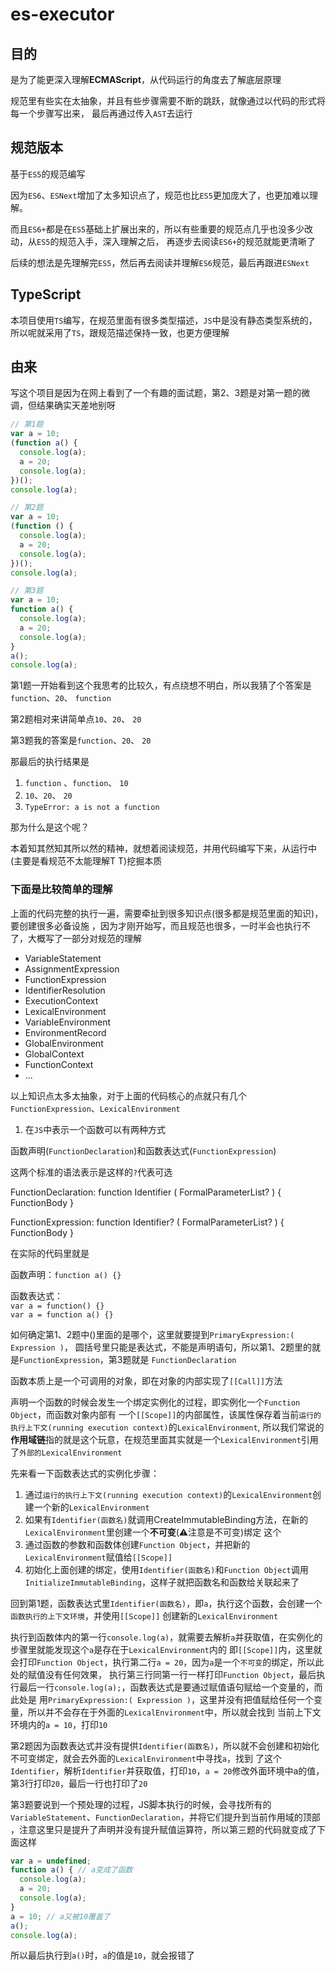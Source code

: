 # es-executor

## 目的

是为了能更深入理解**ECMAScript**，从代码运行的角度去了解底层原理

规范里有些实在太抽象，并且有些步骤需要不断的跳跃，就像通过以代码的形式将每一个步骤写出来，
最后再通过传入`AST`去运行

## 规范版本

基于`ES5`的规范编写

因为`ES6`、`ESNext`增加了太多知识点了，规范也比`ES5`更加庞大了，也更加难以理解。  

而且`ES6+`都是在`ES5`基础上扩展出来的，所以有些重要的规范点几乎也没多少改动，从`ES5`的规范入手，深入理解之后，
再逐步去阅读`ES6+`的规范就能更清晰了

后续的想法是先理解完`ES5`，然后再去阅读并理解`ES6`规范，最后再跟进`ESNext`

## TypeScript

本项目使用`TS`编写，在规范里面有很多类型描述，`JS`中是没有静态类型系统的，所以呢就采用了`TS`，跟规范描述保持一致，也更方便理解

## 由来

写这个项目是因为在网上看到了一个有趣的面试题，第2、3题是对第一题的微调，但结果确实天差地别呀

```js
// 第1题
var a = 10;
(function a() {
  console.log(a);
  a = 20;
  console.log(a);
})();
console.log(a);

// 第2题
var a = 10;
(function () {
  console.log(a);
  a = 20;
  console.log(a);
})();
console.log(a);

// 第3题
var a = 10;
function a() {
  console.log(a);
  a = 20;
  console.log(a);
}
a();
console.log(a);
```

第1题一开始看到这个我思考的比较久，有点绕想不明白，所以我猜了个答案是 `function`、`20`、 `function`

第2题相对来讲简单点`10`、`20`、 `20`

第3题我的答案是`function`、`20`、 `20`
  

那最后的执行结果是
1. `function` 、`function`、 `10`
2. `10`、`20`、 `20`
3. `TypeError: a is not a function`

那为什么是这个呢？

本着知其然知其所以然的精神，就想着阅读规范，并用代码编写下来，从运行中(主要是看规范不太能理解T T)挖掘本质

### 下面是比较简单的理解

上面的代码完整的执行一遍，需要牵扯到很多知识点(很多都是规范里面的知识)，要创建很多必备设施
，因为才刚开始写，而且规范也很多，一时半会也执行不了，大概写了一部分对规范的理解

- VariableStatement
- AssignmentExpression
- FunctionExpression
- IdentifierResolution
- ExecutionContext
- LexicalEnvironment
- VariableEnvironment
- EnvironmentRecord
- GlobalEnvironment
- GlobalContext
- FunctionContext
- ...

以上知识点太多太抽象，对于上面的代码核心的点就只有几个`FunctionExpression`、`LexicalEnvironment`

1. 在`JS`中表示一个函数可以有两种方式

函数声明(`FunctionDeclaration`)和函数表达式(`FunctionExpression`)

这两个标准的语法表示是这样的`?`代表可选

FunctionDeclaration: function Identifier ( FormalParameterList? ) { FunctionBody }

FunctionExpression:  function Identifier? ( FormalParameterList? ) { FunctionBody }

在实际的代码里就是

函数声明：`function a() {}`

函数表达式：  
`var a = function() {}`  
`var a = function a() {}`

如何确定第1、2题中()里面的是哪个，这里就要提到`PrimaryExpression:( Expression )`，
圆括号里只能是表达式，不能是声明语句，所以第1、2题里的就是`FunctionExpression`，第3题就是
`FunctionDeclaration`

函数本质上是一个可调用的对象，即在对象的内部实现了`[[Call]]`方法

声明一个函数的时候会发生一个绑定实例化的过程，即实例化一个`Function Object`，而函数对象内部有
一个`[[Scope]]`的内部属性，该属性保存着当前`运行的执行上下文(running execution context)`的`LexicalEnvironment`,
所以我们常说的**作用域链**指的就是这个玩意，在规范里面其实就是一个`LexicalEnvironment`引用了`外部的LexicalEnvironment`

先来看一下函数表达式的实例化步骤：
1. 通过`运行的执行上下文(running execution context)`的`LexicalEnvironment`创建一个新的`LexicalEnvironment`
2. 如果有`Identifier(函数名)`就调用CreateImmutableBinding方法，在新的`LexicalEnvironment`里创建一个**不可变**(⚠️注意是不可变)绑定
这个
3. 通过函数的参数和函数体创建`Function Object`，并把新的`LexicalEnvironment`赋值给`[[Scope]]`
4. 初始化上面创建的绑定，使用`Identifier(函数名)`和`Function Object`调用`InitializeImmutableBinding`，这样子就把函数名和函数给关联起来了

回到第1题，函数表达式里`Identifier(函数名)`，即`a`，执行这个函数，会创建一个`函数执行的上下文环境`，并使用`[[Scope]]`
创建新的`LexicalEnvironment`

执行到函数体内的第一行`console.log(a)`，就需要去解析`a`并获取值，在实例化的步骤里就能发现这个`a`是存在于`LexicalEnvironment`内的
即`[[Scope]]`内，这里就会打印`Function Object`，执行第二行`a = 20`，因为`a`是一个`不可变`的绑定，所以此处的赋值没有任何效果，
执行第三行同第一行一样打印`Function Object`，最后执行最后一行`console.log(a);`，函数表达式是要通过赋值语句赋给一个变量的，而此处是
用`PrimaryExpression:( Expression )`，这里并没有把值赋给任何一个变量，所以并不会存在于外面的`LexicalEnvironment`中，所以就会找到
当前上下文环境内的`a = 10`，打印`10`

第2题因为函数表达式并没有提供`Identifier(函数名)`，所以就不会创建和初始化不可变绑定，就会去外面的`LexicalEnvironment`中寻找`a`，找到
了这个`Identifier`，解析`Identifier`并获取值，打印`10`，`a = 20`修改外面环境中a的值，第3行打印`20`，最后一行也打印了`20`

第3题要说到一个预处理的过程，JS脚本执行的时候，会寻找所有的`VariableStatement`、`FunctionDeclaration`，并将它们提升到当前作用域的顶部
，注意这里只是提升了声明并没有提升赋值运算符，所以第三题的代码就变成了下面这样

```js
var a = undefined;
function a() { // a变成了函数
  console.log(a);
  a = 20;
  console.log(a);
}
a = 10; // a又被10覆盖了
a();
console.log(a);
```

所以最后执行到`a()`时，`a`的值是`10`，就会报错了
